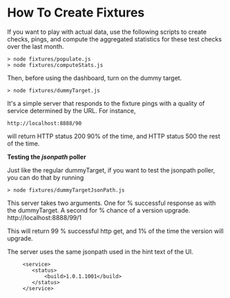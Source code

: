 How To Create Fixtures
======================

If you want to play with actual data, use the following scripts to create checks, pings, and compute the aggregated statistics for these test checks over the last month.

    > node fixtures/populate.js
    > node fixtures/computeStats.js

Then, before using the dashboard, turn on the dummy target.

    > node fixtures/dummyTarget.js

It's a simple server that responds to the fixture pings with a quality of service determined by the URL. For instance, 

    http://localhost:8888/90

will return HTTP status 200 90% of the time, and HTTP status 500 the rest of the time.



**Testing the ***jsonpath*** poller**

Just like the regular dummyTarget, if you want to test the jsonpath poller, you can do that by running 
	
	> node fixtures/dummyTargetJsonPath.js

This server takes two arguments.  One for % successful response as with the dummyTarget.  A second for % chance of a version upgrade. 
	 http://localhost:8888/99/1

This will return 99 % successful http get,  and 1% of the time the version will upgrade. 

The server uses the same jsonpath used in the hint text of the UI. 

```
	 <service>
	 	<status>
	 		<build>1.0.1.1001</build>
	 	</status>
	 </service>
```